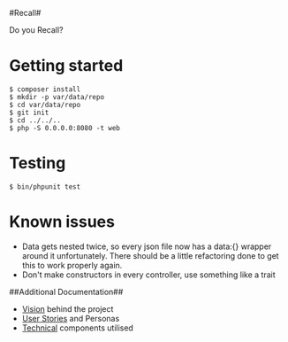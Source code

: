 #Recall#

Do you Recall?

Getting started
=======
````
$ composer install
$ mkdir -p var/data/repo
$ cd var/data/repo
$ git init
$ cd ../../..
$ php -S 0.0.0.0:8080 -t web
````

Testing
=======
````
$ bin/phpunit test
````

Known issues
=======
* Data gets nested twice, so every json file now has a data:{} wrapper around it unfortunately.
There should be a little refactoring done to get this to work properly again.
* Don't make constructors in every controller, use something like a trait


##Additional Documentation##

* [Vision](doc/Vision.md) behind the project
* [User Stories](doc/UserStories.md) and Personas
* [Technical](doc/Technical.md) components utilised
